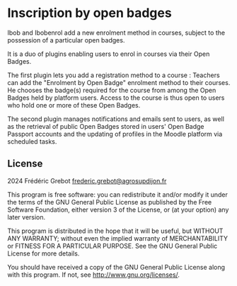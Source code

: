 # Inscription by open badges #

Ibob and Ibobenrol add a new enrolment method in courses, subject to the possession of a particular open badges.

It is a duo of plugins enabling users to enrol in courses via their Open Badges.


The first plugin lets you add a registration method to a course :
Teachers can add the "Enrolment by Open Badge" enrolment method to their courses.
He chooses the badge(s) required for the course from among the Open Badges held by platform users.
Access to the course is thus open to users who hold one or more of these Open Badges.

The second plugin manages notifications and emails sent to users, as well as the retrieval of public Open Badges stored in users' Open Badge Passport accounts and the updating of profiles in the Moodle platform via scheduled tasks.

## License ##

2024 Frédéric Grebot <frederic.grebot@agrosupdijon.fr>

This program is free software: you can redistribute it and/or modify it under
the terms of the GNU General Public License as published by the Free Software
Foundation, either version 3 of the License, or (at your option) any later
version.

This program is distributed in the hope that it will be useful, but WITHOUT ANY
WARRANTY; without even the implied warranty of MERCHANTABILITY or FITNESS FOR A
PARTICULAR PURPOSE.  See the GNU General Public License for more details.

You should have received a copy of the GNU General Public License along with
this program.  If not, see <http://www.gnu.org/licenses/>.
